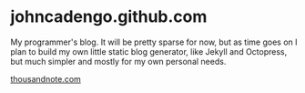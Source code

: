 johncadengo.github.com
======================
My programmer's blog. It will be pretty sparse for now, but as time goes on I plan to build my own little static blog generator, like Jekyll and Octopress, but much simpler and mostly for my own personal needs. 

[thousandnote.com](http://www.thousandnote.com)